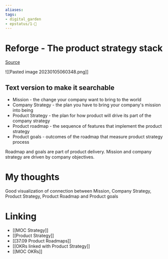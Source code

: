 ```yaml
---
aliases: 
tags: 
- digital_garden
- epstatus/1-🌱
---
```

# Reforge - The product strategy stack


[Source](https://www.ravi-mehta.com/product-strategy-stack/)

![[Pasted image 20230105060348.png]]

## Text version to make it searchable
+ Mission - the change your company want to bring to the world
+ Company Strategy - the plan you have to bring your company's mission into being
+ Product Strategy - the plan for how product will drive its part of the company strategy
+ Product roadmap - the sequence of features that implement the product strategy
+ Product goals - outcomes of the roadmap that measure product strategy process 

Roadmap and goals are part of product delivery.
Mission and company strategy are driven by company objectives.


# My thoughts
Good visualization of connection between Mission, Company Strategy, Product Strategy, Product Roadmap and Product goals

# Linking
+ [[MOC Strategy]]
+ [[Product Strategy]]
+ [[37.09 Product Roadmaps]]
+ [[OKRs linked with Product Strategy]]
+ [[MOC OKRs]]